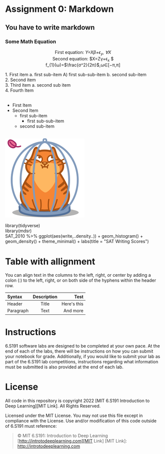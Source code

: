 # Assignment 0: Markdown
## You have to write markdown
### Some Math Equation
<p align="center">
  First equation: <em>Y=Xβ+ϵ<sub>y</sub>, ∀X </em><br>
  Second equation: $X=Zγ+ϵ<sub>x</sub> $ <br>
  f_{1}(ω)=$\frac{σ^2}{2π}$,ω∈[−π,π]<br>
</p>
1. First item a. first sub-item A) first sub-sub-item b. second sub-item <br>
2. Second item <br>
3. Third item a. second sub item <br>
4. Fourth Item <br><br>

- First Item <br>
- Second Item <br>
  - first sub-item <br>
     - first sub-sub-item <br>
  - second sub-item <br><br>

![Cute Cat](cat.png)

library(tidyverse) <br>
library(mdsr) <br>
SAT_2010 %>% ggplot(aes(write,..density..)) + geom_histogram() + <br>
geom_density() + theme_minimal() + labs(title = "SAT Writing Scores") <br>

# Table with allignment
You can align text in the columns to the left, right, or center by adding a colon (:) to the left,
right, or on both side of the hyphens within the header row.

| Syntax   | Description | Test       |
|:--------  |:-----------:|-------:|
|Header    |    Title    | Here's this|
|Paragraph |    Text     | And more   |

# Instructions
6.S191 software labs are designed to be completed at your own pace. At the end of each
of the labs, there will be instructions on how you can submit your notebook for grade.
Additionally, if you would like to submit your lab as part of the 6.S191 lab competitions,
instructions regarding what information must be submitted is also provided at the end of
each lab. <br>

# License
All code in this repository is copyright 2022 [MIT 6.S191 Introduction to Deep Learning][MIT Link]. All
Rights Reserved.


Licensed under the MIT License. You may not use this file except in compliance with the
License. Use and/or modification of this code outside of 6.S191 must reference:

> © MIT 6.S191: Introduction to Deep Learning <br>
> [http://introtodeeplearning.com][MIT Link]
[MIT Link]: http://introtodeeplearning.com
